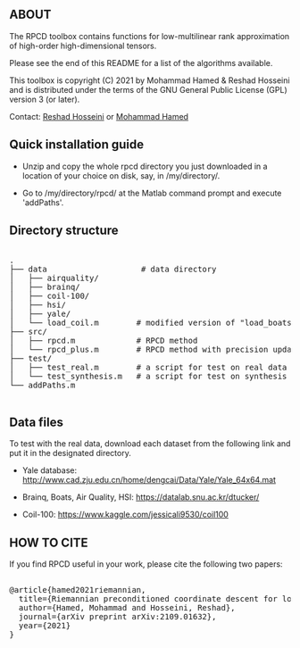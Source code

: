 ## ABOUT ##

The RPCD toolbox contains functions for low-multilinear rank approximation of high-order high-dimensional tensors.

Please see the end of this README for a list of the algorithms available.

This toolbox is copyright (C) 2021 by Mohammad Hamed & Reshad Hosseini and is distributed under the terms of the GNU General Public License (GPL) version 3 (or later).

Contact: [Reshad Hosseini](mailto:reshad.hosseini@ut.ac.ir) or  [Mohammad Hamed](mailto:mohammad.hamed@uantwerp.be)


## Quick installation guide ##

* Unzip and copy the whole rpcd directory you just downloaded in a location of your choice on disk, say, in /my/directory/.

* Go to /my/directory/rpcd/ at the Matlab command prompt and execute 'addPaths'.

## Directory structure ##

<pre>

.
├── data                    # data directory
│   ├── airquality/      
│   ├── brainq/         
│   ├── coil-100/
│   ├── hsi/
│   ├── yale/
│   └── load_coil.m        # modified version of "load_boats" provided by DTucker authors to load coil-100 dataset
├── src/                  
│   ├── rpcd.m             # RPCD method
│   └── rpcd_plus.m        # RPCD method with precision update	
├── test/                  
│	├── test_real.m        # a script for test on real data
│   └── test_synthesis.m   # a script for test on synthesis data
└── addPaths.m

</pre>

## Data files ##

To test with the real data, download each dataset from the following link and put it in the designated directory.

* Yale database:
	http://www.cad.zju.edu.cn/home/dengcai/Data/Yale/Yale_64x64.mat

* Brainq, Boats, Air Quality, HSI:
	https://datalab.snu.ac.kr/dtucker/

* Coil-100:
	https://www.kaggle.com/jessicali9530/coil100


## HOW TO CITE ##

If you find RPCD useful in your work, please cite the following two papers:

<pre>

@article{hamed2021riemannian,
  title={Riemannian preconditioned coordinate descent for low multi-linear rank approximation},
  author={Hamed, Mohammad and Hosseini, Reshad},
  journal={arXiv preprint arXiv:2109.01632},
  year={2021}
}

</pre>
